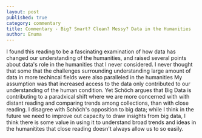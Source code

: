 ```yaml
---
layout: post
published: true
category: commentary
title: Commentary - Big? Smart? Clean? Messy? Data in the Humanities
author: Enuma
---
```

I found this reading to be a fascinating examination of how data has changed our understanding of the humanities, and raised several points about data's role in the humanities that I never considered. I never thought that some that the challenges surrounding understanding large amount of data in more techincal fields were also paralleled in the humanities My assumption was that increased access to the data only contributed to our understanding of the human condition. Yet Schöch argues that Big Data is contributing to a paradxical shift where we are more concerned with with distant reading and comparing trends among collections, than with close reading. I disagree with Schöch's opposition to big data; while I think in the future we need to improve out capacity to draw insights from big data, I think there is some value in using it to understand broad trends and ideas in the humanitites that close reading doesn't always allow us to so easily.